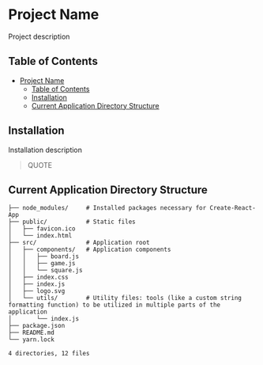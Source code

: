 # Project Name

Project description

## Table of Contents

- [Project Name](#project-name)
  - [Table of Contents](#table-of-contents)
  - [Installation](#installation)
  - [Current Application Directory Structure](#current-application-directory-structure)

## Installation

Installation description

> QUOTE

## Current Application Directory Structure

```shell
├── node_modules/     # Installed packages necessary for Create-React-App
├── public/           # Static files
│   ├── favicon.ico
│   └── index.html
├── src/              # Application root
│   ├── components/   # Application components
│   │   ├── board.js
│   │   ├── game.js
│   │   └── square.js
│   ├── index.css
│   ├── index.js
│   ├── logo.svg
│   └── utils/        # Utility files: tools (like a custom string formatting function) to be utilized in multiple parts of the application
│       └── index.js
├── package.json
├── README.md
└── yarn.lock

4 directories, 12 files
```
